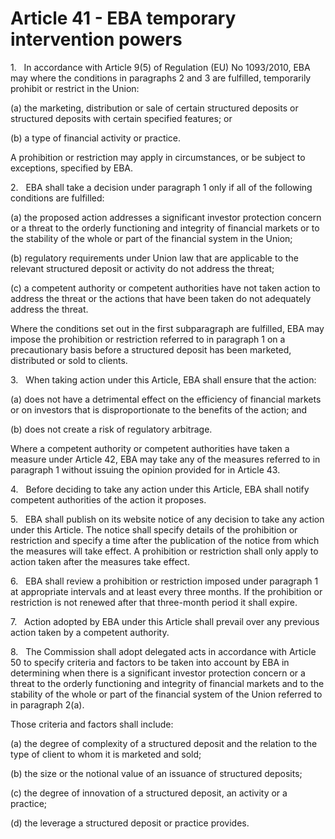# Article 41 - EBA temporary intervention powers


1.   In accordance with Article 9(5) of Regulation (EU) No 1093/2010, EBA may where the conditions in paragraphs 2 and 3 are fulfilled, temporarily prohibit or restrict in the Union:

(a) the marketing, distribution or sale of certain structured deposits or structured deposits with certain specified features; or

(b) a type of financial activity or practice.

A prohibition or restriction may apply in circumstances, or be subject to exceptions, specified by EBA.

2.   EBA shall take a decision under paragraph 1 only if all of the following conditions are fulfilled:

(a) the proposed action addresses a significant investor protection concern or a threat to the orderly functioning and integrity of financial markets or to the stability of the whole or part of the financial system in the Union;

(b) regulatory requirements under Union law that are applicable to the relevant structured deposit or activity do not address the threat;

(c) a competent authority or competent authorities have not taken action to address the threat or the actions that have been taken do not adequately address the threat.

Where the conditions set out in the first subparagraph are fulfilled, EBA may impose the prohibition or restriction referred to in paragraph 1 on a precautionary basis before a structured deposit has been marketed, distributed or sold to clients.

3.   When taking action under this Article, EBA shall ensure that the action:

(a) does not have a detrimental effect on the efficiency of financial markets or on investors that is disproportionate to the benefits of the action; and

(b) does not create a risk of regulatory arbitrage.

Where a competent authority or competent authorities have taken a measure under Article 42, EBA may take any of the measures referred to in paragraph 1 without issuing the opinion provided for in Article 43.

4.   Before deciding to take any action under this Article, EBA shall notify competent authorities of the action it proposes.

5.   EBA shall publish on its website notice of any decision to take any action under this Article. The notice shall specify details of the prohibition or restriction and specify a time after the publication of the notice from which the measures will take effect. A prohibition or restriction shall only apply to action taken after the measures take effect.

6.   EBA shall review a prohibition or restriction imposed under paragraph 1 at appropriate intervals and at least every three months. If the prohibition or restriction is not renewed after that three-month period it shall expire.

7.   Action adopted by EBA under this Article shall prevail over any previous action taken by a competent authority.

8.   The Commission shall adopt delegated acts in accordance with Article 50 to specify criteria and factors to be taken into account by EBA in determining when there is a significant investor protection concern or a threat to the orderly functioning and integrity of financial markets and to the stability of the whole or part of the financial system of the Union referred to in paragraph 2(a).

Those criteria and factors shall include:

(a) the degree of complexity of a structured deposit and the relation to the type of client to whom it is marketed and sold;

(b) the size or the notional value of an issuance of structured deposits;

(c) the degree of innovation of a structured deposit, an activity or a practice;

(d) the leverage a structured deposit or practice provides.
